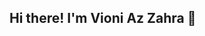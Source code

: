 ## Hi there! I'm Vioni Az Zahra 👋

<!--
**Vioni16/Vioni16** is a ✨ _special_ ✨ repository because its `README.md` (this file) appears on your GitHub profile.

- 👩‍💻 Currently an Informatics Engineering student, Software Engineering Technology Study Program at Batam State Polytechnic.
- 📚 Learning about website developer, data base managment and some programming language.
- 📬 Reach me: [email] vioniazzahra16@gmail.com
- 💻 Project work History: PBL Semester 1 - Application of Housing Fee Management "Patuh Bayar".
- 🛠 Soft Skill: Communication, Problem Solving, Teamwork.
- 💬 Ask me about ...
- 📎 [LinkedIn: https://www.linkedin.com/in/vioni-az-zahra-4bb7b930a/ ]

-->
